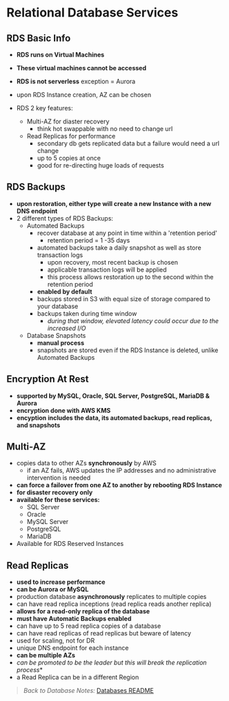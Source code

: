 # Relational Database Services

## RDS Basic Info

* **RDS runs on Virtual Machines**
* **These virtual machines cannot be accessed**
* **RDS is not serverless** exception = Aurora
* upon RDS Instance creation, AZ can be chosen

* RDS 2 key features:
  * Multi-AZ for diaster recovery
    * think hot swappable with no need to change url
  * Read Replicas for performance
    * secondary db gets replicated data but a failure would need a url change
    * up to 5 copies at once
    * good for re-directing huge loads of requests

## RDS Backups

* **upon restoration, either type will create a new Instance with a new DNS endpoint**
* 2 different types of RDS Backups:
  * Automated Backups
    * recover database at any point in time within a 'retention period'
      * retention period = 1 -35 days
    * automated backups take a daily snapshot as well as store transaction logs
      * upon recovery, most recent backup is chosen
      * applicable transaction logs will be applied
      * this process allows restoration up to the second within the retention period
    * **enabled by default**
    * backups stored in S3 with equal size of storage compared to your database
    * backups taken during time window
      * *during that window, elevated latency could occur due to the increased I/O*
  * Database Snapshots
    * **manual process**
    * snapshots are stored even if the RDS Instance is deleted, unlike Automated Backups

## Encryption At Rest

* **supported by MySQL, Oracle, SQL Server, PostgreSQL, MariaDB & Aurora**
* **encryption done with AWS KMS**
* **encyption includes the data, its automated backups, read replicas, and snapshots**

## Multi-AZ

* copies data to other AZs **synchronously** by AWS
  * if an AZ fails, AWS updates the IP addresses and no administrative intervention is needed
* **can force a failover from one AZ to another by rebooting RDS Instance**
* **for disaster recovery only**
* **available for these services:**
  * SQL Server
  * Oracle
  * MySQL Server
  * PostgreSQL
  * MariaDB
* Available for RDS Reserved Instances

## Read Replicas

* **used to increase performance**
* **can be Aurora or MySQL**
* production database **asynchronously** replicates to multiple copies
* can have read replica inceptions (read replica reads another replica)
* **allows for a read-only replica of the database**
* **must have Automatic Backups enabled**
* can have up to 5 read replica copies of a database
* can have read replicas of read replicas but beware of latency
* used for scaling, not for DR
* unique DNS endpoint for each instance
* **can be multiple AZs**
* *can be promoted to be the leader but this will break the replication process**
* a Read Replica can be in a different Region

> *Back to Database Notes:* [Databases README](./README.md)
